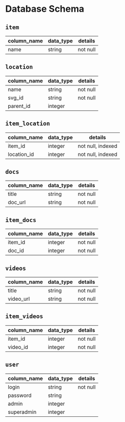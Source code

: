 # Database Schema

## `item`
| column_name | data_type | details  |
| ----------- | --------- | -------- |
| name        | string    | not null |

## `location`
| column_name  | data_type | details  |
| ------------ | --------- | -------- |
| name         | string    | not null |
| svg_id       | string    | not null |
| parent_id    | integer   |          | 

## `item_location`
| column_name | data_type | details           |
| ----------- | --------- | ----------------- |
| item_id     | integer   | not null, indexed |
| location_id | integer   | not null, indexed |

## `docs`
| column_name  | data_type | details  |
| ------------ | --------- | -------- |
| title        | string    | not null |
| doc_url      | string    | not null |

## `item_docs`
| column_name  | data_type | details  |
| ------------ | --------- | -------- |
| item_id      | integer   | not null |
| doc_id       | integer   | not null |

## `videos`
| column_name  | data_type | details  |
| ------------ | --------- | -------- |
| title        | string    | not null |
| video_url    | string    | not null |

## `item_videos`
| column_name  | data_type | details  |
| ------------ | --------- | -------- |
| item_id      | integer   | not null |
| video_id     | integer   | not null |

## `user`
| column_name  | data_type | details  |
| ------------ | --------- | -------- |
| login        | string    | not null |
| password     | string    |          |
| admin        | integer   |          |
| superadmin   | integer   |          |

